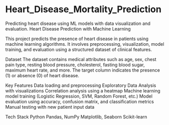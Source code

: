 # Heart_Disease_Mortality_Prediction
Predicting heart disease using ML models with data visualization and evaluation.
Heart Disease Prediction with Machine Learning

This project predicts the presence of heart disease in patients using machine learning algorithms. It involves preprocessing, visualization, model training, and evaluation using a structured dataset of clinical features.

Dataset
The dataset contains medical attributes such as age, sex, chest pain type, resting blood pressure, cholesterol, fasting blood sugar, maximum heart rate, and more. The target column indicates the presence (1) or absence (0) of heart disease.

Key Features
Data loading and preprocessing
Exploratory Data Analysis with visualizations
Correlation analysis using a heatmap
Machine learning model training (Logistic Regression, SVM, Random Forest, etc.)
Model evaluation using accuracy, confusion matrix, and classification metrics
Manual testing with new patient input data

Tech Stack
Python
Pandas, NumPy
Matplotlib, Seaborn
Scikit-learn
